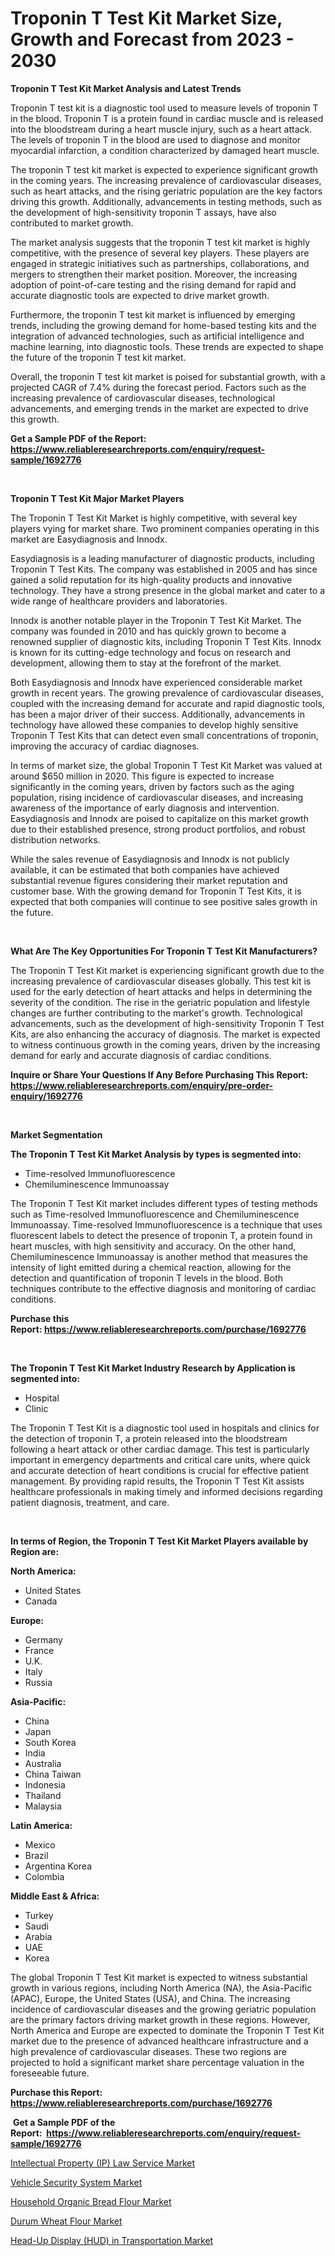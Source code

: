 <p><h1>Troponin T Test Kit Market Size, Growth and Forecast from 2023 - 2030</h1></p><p><strong>Troponin T Test Kit Market Analysis and Latest Trends</strong></p>
<p><p>Troponin T test kit is a diagnostic tool used to measure levels of troponin T in the blood. Troponin T is a protein found in cardiac muscle and is released into the bloodstream during a heart muscle injury, such as a heart attack. The levels of troponin T in the blood are used to diagnose and monitor myocardial infarction, a condition characterized by damaged heart muscle.</p><p>The troponin T test kit market is expected to experience significant growth in the coming years. The increasing prevalence of cardiovascular diseases, such as heart attacks, and the rising geriatric population are the key factors driving this growth. Additionally, advancements in testing methods, such as the development of high-sensitivity troponin T assays, have also contributed to market growth.</p><p>The market analysis suggests that the troponin T test kit market is highly competitive, with the presence of several key players. These players are engaged in strategic initiatives such as partnerships, collaborations, and mergers to strengthen their market position. Moreover, the increasing adoption of point-of-care testing and the rising demand for rapid and accurate diagnostic tools are expected to drive market growth.</p><p>Furthermore, the troponin T test kit market is influenced by emerging trends, including the growing demand for home-based testing kits and the integration of advanced technologies, such as artificial intelligence and machine learning, into diagnostic tools. These trends are expected to shape the future of the troponin T test kit market.</p><p>Overall, the troponin T test kit market is poised for substantial growth, with a projected CAGR of 7.4% during the forecast period. Factors such as the increasing prevalence of cardiovascular diseases, technological advancements, and emerging trends in the market are expected to drive this growth.</p></p>
<p><strong>Get a Sample PDF of the Report:&nbsp; <a href="https://www.reliableresearchreports.com/enquiry/request-sample/1692776">https://www.reliableresearchreports.com/enquiry/request-sample/1692776</a></strong></p>
<p>&nbsp;</p>
<p><strong>Troponin T Test Kit Major Market Players</strong></p>
<p><p>The Troponin T Test Kit Market is highly competitive, with several key players vying for market share. Two prominent companies operating in this market are Easydiagnosis and Innodx.</p><p>Easydiagnosis is a leading manufacturer of diagnostic products, including Troponin T Test Kits. The company was established in 2005 and has since gained a solid reputation for its high-quality products and innovative technology. They have a strong presence in the global market and cater to a wide range of healthcare providers and laboratories.</p><p>Innodx is another notable player in the Troponin T Test Kit Market. The company was founded in 2010 and has quickly grown to become a renowned supplier of diagnostic kits, including Troponin T Test Kits. Innodx is known for its cutting-edge technology and focus on research and development, allowing them to stay at the forefront of the market.</p><p>Both Easydiagnosis and Innodx have experienced considerable market growth in recent years. The growing prevalence of cardiovascular diseases, coupled with the increasing demand for accurate and rapid diagnostic tools, has been a major driver of their success. Additionally, advancements in technology have allowed these companies to develop highly sensitive Troponin T Test Kits that can detect even small concentrations of troponin, improving the accuracy of cardiac diagnoses.</p><p>In terms of market size, the global Troponin T Test Kit Market was valued at around $650 million in 2020. This figure is expected to increase significantly in the coming years, driven by factors such as the aging population, rising incidence of cardiovascular diseases, and increasing awareness of the importance of early diagnosis and intervention. Easydiagnosis and Innodx are poised to capitalize on this market growth due to their established presence, strong product portfolios, and robust distribution networks.</p><p>While the sales revenue of Easydiagnosis and Innodx is not publicly available, it can be estimated that both companies have achieved substantial revenue figures considering their market reputation and customer base. With the growing demand for Troponin T Test Kits, it is expected that both companies will continue to see positive sales growth in the future.</p></p>
<p>&nbsp;</p>
<p><strong>What Are The Key Opportunities For Troponin T Test Kit Manufacturers?</strong></p>
<p><p>The Troponin T Test Kit market is experiencing significant growth due to the increasing prevalence of cardiovascular diseases globally. This test kit is used for the early detection of heart attacks and helps in determining the severity of the condition. The rise in the geriatric population and lifestyle changes are further contributing to the market's growth. Technological advancements, such as the development of high-sensitivity Troponin T Test Kits, are also enhancing the accuracy of diagnosis. The market is expected to witness continuous growth in the coming years, driven by the increasing demand for early and accurate diagnosis of cardiac conditions.</p></p>
<p><strong>Inquire or Share Your Questions If Any Before Purchasing This Report: <a href="https://www.reliableresearchreports.com/enquiry/pre-order-enquiry/1692776">https://www.reliableresearchreports.com/enquiry/pre-order-enquiry/1692776</a></strong></p>
<p>&nbsp;</p>
<p><strong>Market Segmentation</strong></p>
<p><strong>The Troponin T Test Kit Market Analysis by types is segmented into:</strong></p>
<p><ul><li>Time-resolved Immunofluorescence</li><li>Chemiluminescence Immunoassay</li></ul></p>
<p><p>The Troponin T Test Kit market includes different types of testing methods such as Time-resolved Immunofluorescence and Chemiluminescence Immunoassay. Time-resolved Immunofluorescence is a technique that uses fluorescent labels to detect the presence of troponin T, a protein found in heart muscles, with high sensitivity and accuracy. On the other hand, Chemiluminescence Immunoassay is another method that measures the intensity of light emitted during a chemical reaction, allowing for the detection and quantification of troponin T levels in the blood. Both techniques contribute to the effective diagnosis and monitoring of cardiac conditions.</p></p>
<p><strong>Purchase this Report:&nbsp;<a href="https://www.reliableresearchreports.com/purchase/1692776">https://www.reliableresearchreports.com/purchase/1692776</a></strong></p>
<p>&nbsp;</p>
<p><strong>The Troponin T Test Kit Market Industry Research by Application is segmented into:</strong></p>
<p><ul><li>Hospital</li><li>Clinic</li></ul></p>
<p><p>The Troponin T Test Kit is a diagnostic tool used in hospitals and clinics for the detection of troponin T, a protein released into the bloodstream following a heart attack or other cardiac damage. This test is particularly important in emergency departments and critical care units, where quick and accurate detection of heart conditions is crucial for effective patient management. By providing rapid results, the Troponin T Test Kit assists healthcare professionals in making timely and informed decisions regarding patient diagnosis, treatment, and care.</p></p>
<p>&nbsp;</p>
<p><strong>In terms of Region, the Troponin T Test Kit Market Players available by Region are:</strong></p>
<p>
    <p> <strong> North America: </strong>
        <ul>
            <li>United States</li>
            <li>Canada</li>
        </ul>
        </p> 
    <p> <strong> Europe: </strong>
        <ul>
            <li>Germany</li>
            <li>France</li>
            <li>U.K.</li>
            <li>Italy</li>
            <li>Russia</li>
        </ul>
        </p> 
    <p> <strong> Asia-Pacific: </strong>
        <ul>
            <li>China</li>
            <li>Japan</li>
            <li>South Korea</li>
            <li>India</li>
            <li>Australia</li>
            <li>China Taiwan</li>
            <li>Indonesia</li>
            <li>Thailand</li>
            <li>Malaysia</li>
        </ul>
        </p> 
    <p> <strong> Latin America: </strong>
        <ul>
            <li>Mexico</li>
            <li>Brazil</li>
            <li>Argentina Korea</li>
            <li>Colombia</li>
        </ul>
        </p> 
    <p> <strong> Middle East & Africa: </strong>
        <ul>
            <li>Turkey</li>
            <li>Saudi</li>
            <li>Arabia</li>
            <li>UAE</li>
            <li>Korea</li>
        </ul>
    </p>
    </p>
<p><p>The global Troponin T Test Kit market is expected to witness substantial growth in various regions, including North America (NA), the Asia-Pacific (APAC), Europe, the United States (USA), and China. The increasing incidence of cardiovascular diseases and the growing geriatric population are the primary factors driving market growth in these regions. However, North America and Europe are expected to dominate the Troponin T Test Kit market due to the presence of advanced healthcare infrastructure and a high prevalence of cardiovascular diseases. These two regions are projected to hold a significant market share percentage valuation in the foreseeable future.</p></p>
<p><strong>Purchase this Report: <a href="https://www.reliableresearchreports.com/purchase/1692776">https://www.reliableresearchreports.com/purchase/1692776</a></strong></p>
<p>&nbsp;<strong>Get a Sample PDF of the Report:&nbsp;&nbsp;<a href="https://www.reliableresearchreports.com/enquiry/request-sample/1692776">https://www.reliableresearchreports.com/enquiry/request-sample/1692776</a></strong></p>
<p><strong></strong></p>
<p><p><a href="https://www.linkedin.com/pulse/decoding-intellectual-property-ip-law-service-market-deep/">Intellectual Property (IP) Law Service Market</a></p><p><a href="https://medium.com/@noemiharvey05/vehicle-security-system-market-research-report-its-history-and-forecast-2023-to-2030-1eabd0ab8357">Vehicle Security System Market</a></p><p><a href="https://www.linkedin.com/pulse/decoding-household-organic-bread-flour-market/">Household Organic Bread Flour Market</a></p><p><a href="https://www.linkedin.com/pulse/durum-wheat-flour-market-share-amp-new-trends-analysis/">Durum Wheat Flour Market</a></p><p><a href="https://medium.com/@roscoemayer1990/head-up-display-hud-in-transportation-market-competitive-analysis-market-trends-and-forecast-to-f06440805ec1">Head-Up Display (HUD) in Transportation Market</a></p></p>
